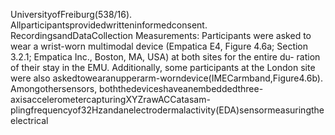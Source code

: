 UniversityofFreiburg(538/16). Allparticipantsprovidedwritteninformedconsent.
RecordingsandDataCollection
Measurements: Participants were asked to wear a wrist-worn multimodal device (Empatica
E4, Figure 4.6a; Section 3.2.1; Empatica Inc., Boston, MA, USA) at both sites for the entire du-
ration of their stay in the EMU. Additionally, some participants at the London site were also
askedtowearanupperarm-worndevice(IMECarmband,Figure4.6b). Amongothersensors,
boththedeviceshaveanembeddedthree-axisaccelerometercapturingXYZrawACCatasam-
plingfrequencyof32Hzandanelectrodermalactivity(EDA)sensormeasuringtheelectrical